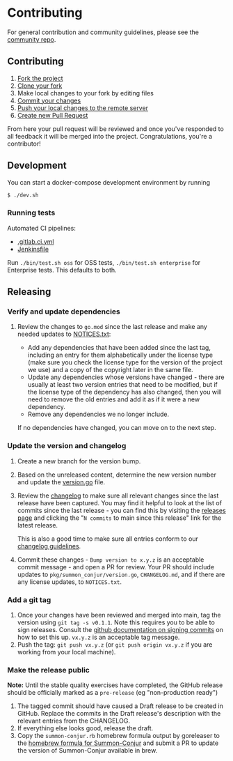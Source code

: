 # Contributing

For general contribution and community guidelines, please see the [community repo](https://github.com/cyberark/community).

## Contributing

1. [Fork the project](https://help.github.com/en/github/getting-started-with-github/fork-a-repo)
2. [Clone your fork](https://help.github.com/en/github/creating-cloning-and-archiving-repositories/cloning-a-repository)
3. Make local changes to your fork by editing files
3. [Commit your changes](https://help.github.com/en/github/managing-files-in-a-repository/adding-a-file-to-a-repository-using-the-command-line)
4. [Push your local changes to the remote server](https://help.github.com/en/github/using-git/pushing-commits-to-a-remote-repository)
5. [Create new Pull Request](https://help.github.com/en/github/collaborating-with-issues-and-pull-requests/creating-a-pull-request-from-a-fork)

From here your pull request will be reviewed and once you've responded to all
feedback it will be merged into the project. Congratulations, you're a
contributor!

## Development

You can start a docker-compose development environment by running

```sh
$ ./dev.sh
```

### Running tests

Automated CI pipelines:
- [.gitlab.ci.yml](.gitlab.ci.yml)
- [Jenkinsfile](Jenkinsfile)

Run `./bin/test.sh oss` for OSS tests, `./bin/test.sh enterprise` for Enterprise tests.
This defaults to both.

## Releasing

### Verify and update dependencies
1. Review the changes to `go.mod` since the last release and make any needed
   updates to [NOTICES.txt](./NOTICES.txt):
   - Add any dependencies that have been added since the last tag, including
     an entry for them alphabetically under the license type (make sure you
     check the license type for the version of the project we use) and a copy
     of the copyright later in the same file.
   - Update any dependencies whose versions have changed - there are usually at
     least two version entries that need to be modified, but if the license type
     of the dependency has also changed, then you will need to remove the old
     entries and add it as if it were a new dependency.
   - Remove any dependencies we no longer include.

   If no dependencies have changed, you can move on to the next step.

### Update the version and changelog
1. Create a new branch for the version bump.
1. Based on the unreleased content, determine the new version number and update
   the [version.go](pkg/summon_conjur/version.go) file.
1. Review the [changelog](CHANGELOG.md) to make sure all relevant changes since
   the last release have been captured. You may find it helpful to look at the
   list of commits since the last release - you can find this by visiting the
   [releases page](https://github.com/cyberark/summon-conjur/releases) and
   clicking the "`N commits` to main since this release" link for the latest
   release.

   This is also a good time to make sure all entries conform to our
   [changelog guidelines](https://github.com/cyberark/community/blob/main/Conjur/CONTRIBUTING.md#changelog-guidelines).
1. Commit these changes - `Bump version to x.y.z` is an acceptable commit message - and open a PR
   for review. Your PR should include updates to `pkg/summon_conjur/version.go`,
   `CHANGELOG.md`, and if there are any license updates, to `NOTICES.txt`.

### Add a git tag
1. Once your changes have been reviewed and merged into main, tag the version
   using `git tag -s v0.1.1`. Note this requires you to be  able to sign releases.
   Consult the [github documentation on signing commits](https://help.github.com/articles/signing-commits-with-gpg/)
   on how to set this up. `vx.y.z` is an acceptable tag message.
1. Push the tag: `git push vx.y.z` (or `git push origin vx.y.z` if you are working
   from your local machine).

### Make the release public
**Note:** Until the stable quality exercises have completed, the GitHub release
should be officially marked as a `pre-release` (eg "non-production ready")

1. The tagged commit should have caused a Draft release to be created in GitHub.
   Replace the commits in the Draft release's description with the relevant entries
   from the CHANGELOG.
1. If everything else looks good, release the draft.
1. Copy the `summon-conjur.rb` homebrew formula output by goreleaser
   to the [homebrew formula for Summon-Conjur](https://github.com/cyberark/homebrew-tools/blob/main/summon-conjur.rb)
   and submit a PR to update the version of Summon-Conjur available in brew.
